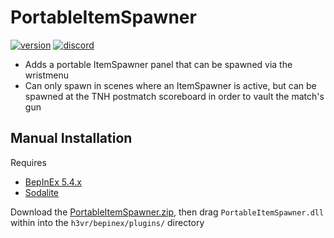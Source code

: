 # PortableItemSpawner
[![version](https://img.shields.io/github/v/release/Maiq-The-Dude/PortableItemSpawner?&label=version&style=flat-square)](https://github.com/Maiq-The-Dude/PortableItemSpawner/releases/latest) [![discord](https://img.shields.io/discord/777351065950879744?label=&logo=discord&logoColor=ffffff&color=7389D8&labelColor=6A7EC2&style=flat-square)](https://discord.gg/g8xeFyt42j)
- Adds a portable ItemSpawner panel that can be spawned via the wristmenu
- Can only spawn in scenes where an ItemSpawner is active, but can be spawned at the TNH postmatch scoreboard in order to vault the match's gun

## Manual Installation
Requires 
- [BepInEx 5.4.x](https://github.com/BepInEx/BepInEx/releases)
- [Sodalite](https://github.com/H3VR-Modding/Sodalite/releases)

Download the [PortableItemSpawner.zip](https://github.com/Maiq-The-Dude/PortableItemSpawner/releases/latest), then drag `PortableItemSpawner.dll` within into the `h3vr/bepinex/plugins/` directory
